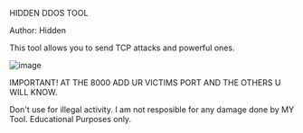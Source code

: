 HIDDEN DDOS TOOL

Author: Hidden

This tool allows you to send TCP attacks and powerful ones.

![image](https://github.com/Jscorpio1611/Hidden-DDoS-Tool/assets/61293169/88ead4d3-b461-4b5d-9e0e-0a0b3749f5bf)

IMPORTANT! AT THE 8000 ADD UR VICTIMS PORT AND THE OTHERS U WILL KNOW.

Don't use for illegal activity. I am not resposible for any damage done by MY Tool. Educational Purposes only.
